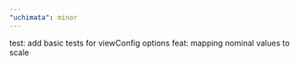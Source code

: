 ```yaml
---
"uchimata": minor
---
```


test: add basic tests for viewConfig options
feat: mapping nominal values to scale
